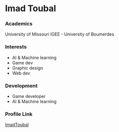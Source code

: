 # Imad Toubal

### Academics

University of Missouri
IGEE - University of Boumerdes

### Interests

- AI & Machine learning
- Game dev
- Graphic design
- Web dev

### Development

- Game developer
- AI & Machine learning


### Profile Link

[ImadToubal](https://github.com/imadtoubal)